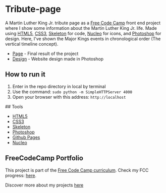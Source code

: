 # Tribute-page
A Martin Luther King Jr. tribute page as a [Free Code Camp](https://www.freecodecamp.com/challenges/build-a-tribute-page) front end project where I show some information about the Martin Luther King Jr. life. Made using [HTML5](https://developer.mozilla.org/es/docs/HTML/HTML5), [CSS3](https://developer.mozilla.org/es/docs/Web/CSS/CSS3), [Skeleton](http://getskeleton.com/) for code, [Nucleo](https://nucleoapp.com/) for icons, and [Photoshop](http://www.adobe.com/es/products/photoshop.html) for design. Here, I've shown the Major Kings events in chronological order (The vertical timeline concept).

- [Page](iamnavneet.tech/assets/share/tribute-page/index.html) - Final result of the project
- [Design](https://github.com/navneetzz/tribute-page/tree/master/Images/tribute-page.png) - Website design made in Photoshop

## How to run it
1. Enter in the repo directory in local by terminal
2. Use the command: `sudo python -m SimpleHTTPServer 4000`
3. Open your browser with this address: `http://localhost`

## Tools
- [HTML5](https://developer.mozilla.org/es/docs/HTML/HTML5)
- [CSS3](https://developer.mozilla.org/es/docs/Web/CSS/CSS3)
- [Skeleton](http://getskeleton.com/)
- [Photoshop](http://www.adobe.com/es/products/photoshop.html)
- [Github Pages](https://pages.github.com/)
- [Nucleo](https://nucleoapp.com/)

## FreeCodeCamp Portfolio
This project is part of the [Free Code Camp curriculum](https://www.freecodecamp.com/navneetzz). Check my FCC progress: [here](https://github.com/navneetzz/100-days-of-code/blob/master/log.md).

Discover more about my projects [here](iamnavneet.tech/portfolio/)
